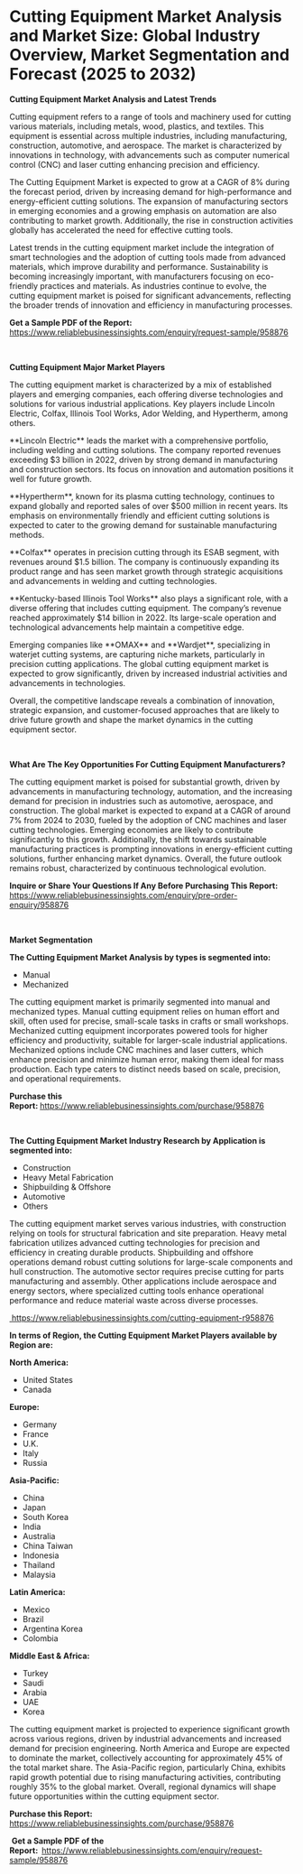 <p><h1>Cutting Equipment Market Analysis and Market Size: Global Industry Overview, Market Segmentation and Forecast (2025 to 2032)</h1></p><p><strong>Cutting Equipment Market Analysis and Latest Trends</strong></p>
<p><p>Cutting equipment refers to a range of tools and machinery used for cutting various materials, including metals, wood, plastics, and textiles. This equipment is essential across multiple industries, including manufacturing, construction, automotive, and aerospace. The market is characterized by innovations in technology, with advancements such as computer numerical control (CNC) and laser cutting enhancing precision and efficiency.</p><p>The Cutting Equipment Market is expected to grow at a CAGR of 8% during the forecast period, driven by increasing demand for high-performance and energy-efficient cutting solutions. The expansion of manufacturing sectors in emerging economies and a growing emphasis on automation are also contributing to market growth. Additionally, the rise in construction activities globally has accelerated the need for effective cutting tools.</p><p>Latest trends in the cutting equipment market include the integration of smart technologies and the adoption of cutting tools made from advanced materials, which improve durability and performance. Sustainability is becoming increasingly important, with manufacturers focusing on eco-friendly practices and materials. As industries continue to evolve, the cutting equipment market is poised for significant advancements, reflecting the broader trends of innovation and efficiency in manufacturing processes.</p></p>
<p><strong>Get a Sample PDF of the Report:&nbsp;</strong> <a href="https://www.reliablebusinessinsights.com/enquiry/request-sample/958876?utm_campaign=2821&utm_medium=2&utm_source=Github&utm_content=ia&utm_term=17042025&utm_id=cutting-equipment">https://www.reliablebusinessinsights.com/enquiry/request-sample/958876</a></p>
<p>&nbsp;</p>
<p><strong>Cutting Equipment Major Market Players</strong></p>
<p><p>The cutting equipment market is characterized by a mix of established players and emerging companies, each offering diverse technologies and solutions for various industrial applications. Key players include Lincoln Electric, Colfax, Illinois Tool Works, Ador Welding, and Hypertherm, among others. </p><p>**Lincoln Electric** leads the market with a comprehensive portfolio, including welding and cutting solutions. The company reported revenues exceeding $3 billion in 2022, driven by strong demand in manufacturing and construction sectors. Its focus on innovation and automation positions it well for future growth.</p><p>**Hypertherm**, known for its plasma cutting technology, continues to expand globally and reported sales of over $500 million in recent years. Its emphasis on environmentally friendly and efficient cutting solutions is expected to cater to the growing demand for sustainable manufacturing methods.</p><p>**Colfax** operates in precision cutting through its ESAB segment, with revenues around $1.5 billion. The company is continuously expanding its product range and has seen market growth through strategic acquisitions and advancements in welding and cutting technologies.</p><p>**Kentucky-based Illinois Tool Works** also plays a significant role, with a diverse offering that includes cutting equipment. The company’s revenue reached approximately $14 billion in 2022. Its large-scale operation and technological advancements help maintain a competitive edge.</p><p>Emerging companies like **OMAX** and **Wardjet**, specializing in waterjet cutting systems, are capturing niche markets, particularly in precision cutting applications. The global cutting equipment market is expected to grow significantly, driven by increased industrial activities and advancements in technologies.</p><p>Overall, the competitive landscape reveals a combination of innovation, strategic expansion, and customer-focused approaches that are likely to drive future growth and shape the market dynamics in the cutting equipment sector.</p></p>
<p>&nbsp;</p>
<p><strong>What Are The Key Opportunities For Cutting Equipment Manufacturers?</strong></p>
<p><p>The cutting equipment market is poised for substantial growth, driven by advancements in manufacturing technology, automation, and the increasing demand for precision in industries such as automotive, aerospace, and construction. The global market is expected to expand at a CAGR of around 7% from 2024 to 2030, fueled by the adoption of CNC machines and laser cutting technologies. Emerging economies are likely to contribute significantly to this growth. Additionally, the shift towards sustainable manufacturing practices is prompting innovations in energy-efficient cutting solutions, further enhancing market dynamics. Overall, the future outlook remains robust, characterized by continuous technological evolution.</p></p>
<p><strong>Inquire or Share Your Questions If Any Before Purchasing This Report:</strong> <a href="https://www.reliablebusinessinsights.com/enquiry/pre-order-enquiry/958876?utm_campaign=2821&utm_medium=2&utm_source=Github&utm_content=ia&utm_term=17042025&utm_id=cutting-equipment">https://www.reliablebusinessinsights.com/enquiry/pre-order-enquiry/958876</a></p>
<p>&nbsp;</p>
<p><strong>Market Segmentation</strong></p>
<p><strong>The Cutting Equipment Market Analysis by types is segmented into:</strong></p>
<p><ul><li>Manual</li><li>Mechanized</li></ul></p>
<p><p>The cutting equipment market is primarily segmented into manual and mechanized types. Manual cutting equipment relies on human effort and skill, often used for precise, small-scale tasks in crafts or small workshops. Mechanized cutting equipment incorporates powered tools for higher efficiency and productivity, suitable for larger-scale industrial applications. Mechanized options include CNC machines and laser cutters, which enhance precision and minimize human error, making them ideal for mass production. Each type caters to distinct needs based on scale, precision, and operational requirements.</p></p>
<p><strong>Purchase this Report:&nbsp;</strong><a href="https://www.reliablebusinessinsights.com/purchase/958876?utm_campaign=2821&utm_medium=2&utm_source=Github&utm_content=ia&utm_term=17042025&utm_id=cutting-equipment">https://www.reliablebusinessinsights.com/purchase/958876</a></p>
<p>&nbsp;</p>
<p><strong>The Cutting Equipment Market Industry Research by Application is segmented into:</strong></p>
<p><ul><li>Construction</li><li>Heavy Metal Fabrication</li><li>Shipbuilding & Offshore</li><li>Automotive</li><li>Others</li></ul></p>
<p><p>The cutting equipment market serves various industries, with construction relying on tools for structural fabrication and site preparation. Heavy metal fabrication utilizes advanced cutting technologies for precision and efficiency in creating durable products. Shipbuilding and offshore operations demand robust cutting solutions for large-scale components and hull construction. The automotive sector requires precise cutting for parts manufacturing and assembly. Other applications include aerospace and energy sectors, where specialized cutting tools enhance operational performance and reduce material waste across diverse processes.</p></p>
<p><a href="https://www.reliablebusinessinsights.com/cutting-equipment-r958876?utm_campaign=2821&utm_medium=2&utm_source=Github&utm_content=ia&utm_term=17042025&utm_id=cutting-equipment">&nbsp;https://www.reliablebusinessinsights.com/cutting-equipment-r958876</a></p>
<p><strong>In terms of Region, the Cutting Equipment Market Players available by Region are:</strong></p>
<p>
    <p> <strong> North America: </strong>
        <ul>
            <li>United States</li>
            <li>Canada</li>
        </ul>
        </p> 
    <p> <strong> Europe: </strong>
        <ul>
            <li>Germany</li>
            <li>France</li>
            <li>U.K.</li>
            <li>Italy</li>
            <li>Russia</li>
        </ul>
        </p> 
    <p> <strong> Asia-Pacific: </strong>
        <ul>
            <li>China</li>
            <li>Japan</li>
            <li>South Korea</li>
            <li>India</li>
            <li>Australia</li>
            <li>China Taiwan</li>
            <li>Indonesia</li>
            <li>Thailand</li>
            <li>Malaysia</li>
        </ul>
        </p> 
    <p> <strong> Latin America: </strong>
        <ul>
            <li>Mexico</li>
            <li>Brazil</li>
            <li>Argentina Korea</li>
            <li>Colombia</li>
        </ul>
        </p> 
    <p> <strong> Middle East & Africa: </strong>
        <ul>
            <li>Turkey</li>
            <li>Saudi</li>
            <li>Arabia</li>
            <li>UAE</li>
            <li>Korea</li>
        </ul>
    </p>
    </p>
<p><p>The cutting equipment market is projected to experience significant growth across various regions, driven by industrial advancements and increased demand for precision engineering. North America and Europe are expected to dominate the market, collectively accounting for approximately 45% of the total market share. The Asia-Pacific region, particularly China, exhibits rapid growth potential due to rising manufacturing activities, contributing roughly 35% to the global market. Overall, regional dynamics will shape future opportunities within the cutting equipment sector.</p></p>
<p><strong>Purchase this Report: </strong><a href="https://www.reliablebusinessinsights.com/purchase/958876?utm_campaign=2821&utm_medium=2&utm_source=Github&utm_content=ia&utm_term=17042025&utm_id=cutting-equipment">https://www.reliablebusinessinsights.com/purchase/958876</a></p>
<p>&nbsp;<strong>Get a Sample PDF of the Report:&nbsp;&nbsp;</strong><a href="https://www.reliablebusinessinsights.com/enquiry/request-sample/958876?utm_campaign=2821&utm_medium=2&utm_source=Github&utm_content=ia&utm_term=17042025&utm_id=cutting-equipment">https://www.reliablebusinessinsights.com/enquiry/request-sample/958876</a></p>
<p><strong></strong></p>
<p><p></p><p></p><p></p></p>